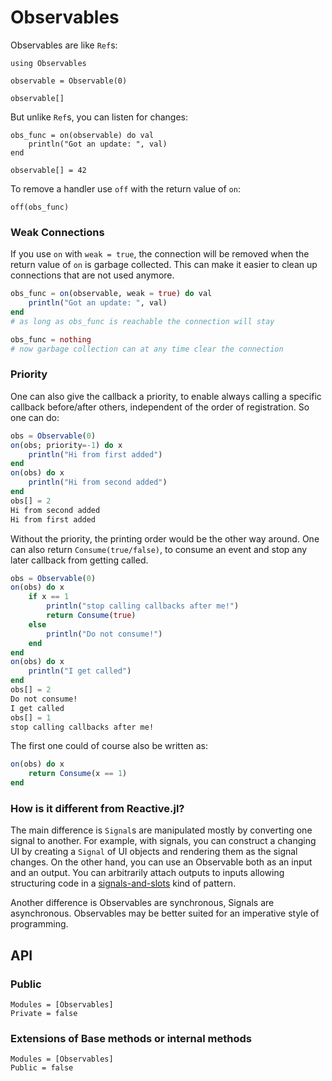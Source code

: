 # Observables

Observables are like `Ref`s:

```@repl manual
using Observables

observable = Observable(0)

observable[]
```

But unlike `Ref`s, you can listen for changes:

```@repl manual
obs_func = on(observable) do val
    println("Got an update: ", val)
end

observable[] = 42
```

To remove a handler use `off` with the return value of `on`:

```@repl manual
off(obs_func)
```

### Weak Connections

If you use `on` with `weak = true`, the connection will be removed when
the return value of `on` is garbage collected.
This can make it easier to clean up connections that are not used anymore.


```julia
obs_func = on(observable, weak = true) do val
    println("Got an update: ", val)
end
# as long as obs_func is reachable the connection will stay

obs_func = nothing
# now garbage collection can at any time clear the connection
```

### Priority

One can also give the callback a priority, to enable always calling a specific callback before/after others, independent of the order of registration.
So one can do:

```julia
obs = Observable(0)
on(obs; priority=-1) do x
    println("Hi from first added")
end
on(obs) do x
    println("Hi from second added")
end
obs[] = 2
Hi from second added
Hi from first added
```
Without the priority, the printing order would be the other way around.
One can also return `Consume(true/false)`, to consume an event and stop any later callback from getting called.

```julia
obs = Observable(0)
on(obs) do x
    if x == 1
        println("stop calling callbacks after me!")
        return Consume(true)
    else
        println("Do not consume!")
    end
end
on(obs) do x
    println("I get called")
end
obs[] = 2
Do not consume!
I get called
obs[] = 1
stop calling callbacks after me!
```

The first one could of course also be written as:
```julia
on(obs) do x
    return Consume(x == 1)
end
```

### How is it different from Reactive.jl?

The main difference is `Signal`s are manipulated mostly by converting one signal to another. For example, with signals, you can construct a changing UI by creating a `Signal` of UI objects and rendering them as the signal changes. On the other hand, you can use an Observable both as an input and an output. You can arbitrarily attach outputs to inputs allowing structuring code in a [signals-and-slots](http://doc.qt.io/qt-4.8/signalsandslots.html) kind of pattern.

Another difference is Observables are synchronous, Signals are asynchronous. Observables may be better suited for an imperative style of programming.

## API

### Public

```@autodocs
Modules = [Observables]
Private = false
```

### Extensions of Base methods or internal methods

```@autodocs
Modules = [Observables]
Public = false
```
